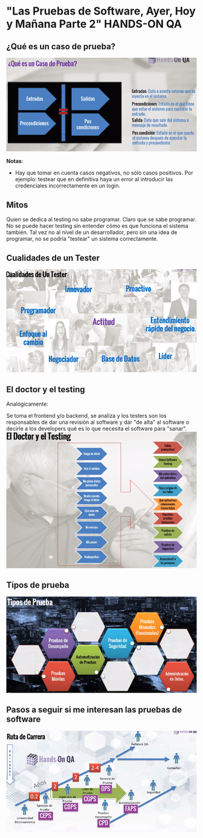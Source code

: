 # "Las Pruebas de Software, Ayer, Hoy y Mañana Parte 2" HANDS-ON QA

## ¿Qué es un caso de prueba?
![image4](image4.png)

**Notas**: 
* Hay que tomar en cuenta casos negativos, no sólo casos positivos. Por ejemplo: testear que en definitiva haya un error al introducir las credenciales incorrectamente en un login.

## Mitos
Quien se dedica al testing no sabe programar.
Claro que se sabe programar. No se puede hacer testing sin entender cómo es que funciona el sistema también. Tal vez no al nivel de un desarrollador, pero sin una idea de programar, no se podría "testear" un sistema correctamente.

## Cualidades de un Tester
![image5](image5.png)

## El doctor y el testing
Analógicamente:

Se toma el frontend y/o backend, se analiza y los testers son los responsables de dar una revisión al software y dar "de alta" al software o decirle a los developers qué es lo que necesita el software para "sanar".
![image6](image6.png)

## Tipos de prueba
![image7](image7.png)


## Pasos a seguir si me interesan las pruebas de software
![image8](image8.png)